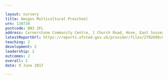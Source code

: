 ```yaml
---

layout: nursery
title: Amigos Multicultural Preschool
urn: 130734
postcode: BN3 2FL
address: Cornerstone Community Centre, 1 Church Road, Hove, East Sussex, BN3 2FL
latestReportUrl: https://reports.ofsted.gov.uk/provider/files/2702699/urn/130734.pdf
teaching: 2
development: 2
leadership: 2
outcomes: 2
overall: 2
date: 9 June 2017

---
```

